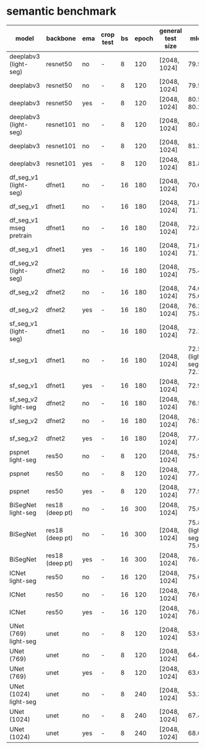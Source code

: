 # semantic benchmark
| model                   | backbone            | ema | crop test | bs  | epoch | general test size | mIoU                           |
| ----------------------- | ------------------- | --- | --------- | --- | ----- | ----------------- | ------------------------------ |
| deeplabv3 (light-seg)   | resnet50            | no  | -         | 8   | 120   | [2048, 1024]      | 79.5                           |
| deeplabv3               | resnet50            | no  | -         | 8   | 120   | [2048, 1024]      | 79.5                           |
| deeplabv3               | resnet50            | yes | -         | 8   | 120   | [2048, 1024]      | 80.5 \| 80.2                   |
| deeplabv3 (light-seg)   | resnet101           | no  | -         | 8   | 120   | [2048, 1024]      | 80.8                           |
| deeplabv3               | resnet101           | no  | -         | 8   | 120   | [2048, 1024]      | 81.2                           |
| deeplabv3               | resnet101           | yes | -         | 8   | 120   | [2048, 1024]      | 81.8                           |
| df_seg_v1  (light-seg)  | dfnet1              | no  | -         | 16  | 180   | [2048, 1024]      | 70.62                          |
| df_seg_v1               | dfnet1              | no  | -         | 16  | 180   | [2048, 1024]      | 71.8 \| 71.7                   |
| df_seg_v1 mseg pretrain | dfnet1              | no  | -         | 16  | 180   | [2048, 1024]      | 72.8                           |
| df_seg_v1               | dfnet1              | yes | -         | 16  | 180   | [2048, 1024]      | 71.6 \| 71.7                   |
| df_seg_v2  (light-seg)  | dfnet2              | no  | -         | 16  | 180   | [2048, 1024]      | 75.44                          |
| df_seg_v2               | dfnet2              | no  | -         | 16  | 180   | [2048, 1024]      | 74.6 \| 75.0                   |
| df_seg_v2               | dfnet2              | yes | -         | 16  | 180   | [2048, 1024]      | 76.2 \| 75.8                   |
| sf_seg_v1  (light-seg)  | dfnet1              | no  | -         | 16  | 180   | [2048, 1024]      | 72.11                          |
| sf_seg_v1               | dfnet1              | no  | -         | 16  | 180   | [2048, 1024]      | 72.5 (light-seg 72.11)         |
| sf_seg_v1               | dfnet1              | yes | -         | 16  | 180   | [2048, 1024]      | 72.96                          |
| sf_seg_v2  light-seg    | dfnet2              | no  | -         | 16  | 180   | [2048, 1024]      | 76.5                           |
| sf_seg_v2               | dfnet2              | no  | -         | 16  | 180   | [2048, 1024]      | 76.5                           |
| sf_seg_v2               | dfnet2              | yes | -         | 16  | 180   | [2048, 1024]      | 77.4                           |
| pspnet    light-seg     | res50               | no  | -         | 8   | 120   | [2048, 1024]      | 75.93                          |
| pspnet                  | res50               | no  | -         | 8   | 120   | [2048, 1024]      | 77.46                          |
| pspnet                  | res50               | yes | -         | 8   | 120   | [2048, 1024]      | 77.9                           |
| BiSegNet  light-seg     | res18 (deep pt)     | no  | -         | 16  | 300   | [2048, 1024]      | 75.0                           |
| BiSegNet                | res18 (deep pt)     | no  | -         | 16  | 300   | [2048, 1024]      | 75.8 (light-seg 75.0)          |
| BiSegNet                | res18 (deep pt)     | yes | -         | 16  | 300   | [2048, 1024]      | 76.4                           |
| ICNet   light-seg       | res50               | no  | -         | 16  | 120   | [2048, 1024]      | 75.62                          |
| ICNet                   | res50               | no  | -         | 16  | 120   | [2048, 1024]      | 76.0                           |
| ICNet                   | res50               | yes | -         | 16  | 120   | [2048, 1024]      | 76.8                           |
| UNet (769) light-seg    | unet                | no  | -         | 8   | 120   | [2048, 1024]      | 53.06                          |
| UNet (769)              | unet                | no  | -         | 8   | 120   | [2048, 1024]      | 64.4                           |
| UNet (769)              | unet                | yes | -         | 8   | 120   | [2048, 1024]      | 63.0                           |
| UNet (1024) light-seg   | unet                | no  | -         | 8   | 240   | [2048, 1024]      | 53.37                          |
| UNet (1024)             | unet                | no  | -         | 8   | 240   | [2048, 1024]      | 67.4                           |
| UNet (1024)             | unet                | yes | -         | 8   | 240   | [2048, 1024]      | 68.0                           |




